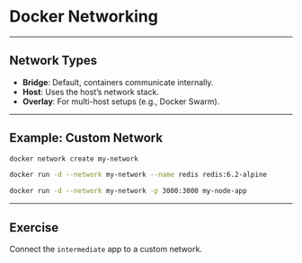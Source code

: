# Docker Networking

---

## Network Types

- **Bridge**: Default, containers communicate internally.
- **Host**: Uses the host’s network stack.
- **Overlay**: For multi-host setups (e.g., Docker Swarm).

---

## Example: Custom Network

```bash
docker network create my-network

docker run -d --network my-network --name redis redis:6.2-alpine

docker run -d --network my-network -p 3000:3000 my-node-app
```

---

## Exercise

Connect the `intermediate` app to a custom network.
